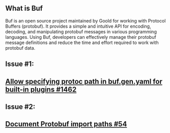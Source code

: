 ## What is Buf
Buf is an open source project maintained by Goold for working with Protocol Buffers (protobuf). It provides a simple and intuitive API for encoding, decoding, and manipulating protobuf messages in various programming languages. Using Buf, developers can effectively manage their protobuf message definitions and reduce the time and effort required to work with protobuf data.

<h2>Issue #1:<h2>

[Allow specifying protoc path in buf.gen.yaml for built-in plugins #1462](https://github.com/bufbuild/buf/issues/1462)

<h2>Issue #2:<h2>

[Document Protobuf import paths #54](https://github.com/bufbuild/docs.buf.build/issues/54)
